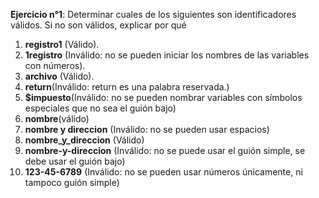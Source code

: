 **Ejercicio n°1**: Determinar cuales de los siguientes son identificadores válidos. Si no son válidos, explicar por qué

1. **registro1** (Válido).
2. **1registro** (Inválido: no se pueden iniciar los nombres de las variables con números).
3. **archivo** (Válido).
4. **return**(Inválido: return es una palabra reservada.)
5. **$impuesto**(Inválido: no se pueden nombrar variables con símbolos especiales que no sea el guión bajo)
6. **nombre**(válido)
7. **nombre y direccion** (Inválido: no se pueden usar espacios)
8. **nombre_y_direccion** (Válido)
9. **nombre-y-direccion** (Inválido: no se puede usar el guión simple, se debe usar el guión bajo)
10. **123-45-6789** (Inválido: no se pueden usar números únicamente, ni tampoco guión simple)
